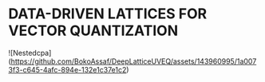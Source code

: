 # DATA-DRIVEN LATTICES FOR VECTOR QUANTIZATION
![Nestedcpa] (https://github.com/BokoAssaf/DeepLatticeUVEQ/assets/143960995/1a0073f3-c645-4afc-894e-132e1c37e1c2)
